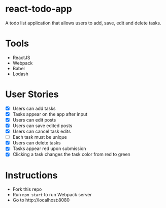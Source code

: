 # react-todo-app

A todo list application that allows users to add, save, edit and delete tasks.

# Tools
  + ReactJS
  + Webpack
  + Babel
  + Lodash


# User Stories
- [x] Users can add tasks
- [x] Tasks appear on the app after input
- [x] Users can edit posts
- [x] Users can save edited posts
- [x] Users can cancel task edits
- [ ] Each task must be unique
- [x] Users can delete tasks
- [x] Tasks appear red upon submission
- [x] Clicking a task changes the task color from red to green

# Instructions
  + Fork this repo
  + Run `npm start` to run Webpack server
  + Go to http://localhost:8080
